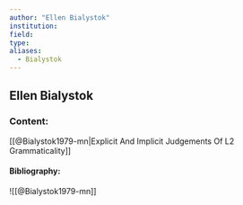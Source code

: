 ```yaml
---
author: "Ellen Bialystok"
institution:
field:
type:
aliases:
  - Bialystok
---
```


## Ellen Bialystok

### Content:
[[@Bialystok1979-mn|Explicit And Implicit Judgements Of L2 Grammaticality]]

#### Bibliography:

![[@Bialystok1979-mn]]